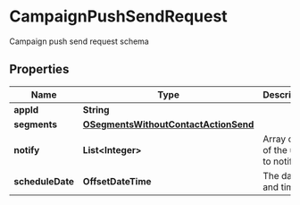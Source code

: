 

# CampaignPushSendRequest

Campaign push send request schema

## Properties

| Name | Type | Description | Notes |
|------------ | ------------- | ------------- | -------------|
|**appId** | **String** |  |  |
|**segments** | [**OSegmentsWithoutContactActionSend**](OSegmentsWithoutContactActionSend.md) |  |  |
|**notify** | **List&lt;Integer&gt;** | Array of IDs of the users to notify |  [optional] |
|**scheduleDate** | **OffsetDateTime** | The date and time |  [optional] |



